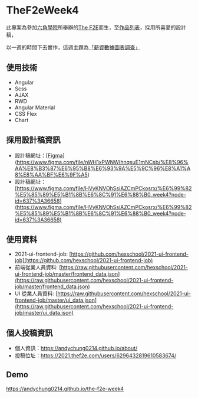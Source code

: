# TheF2eWeek4

此專案為參加[六角學院](https://www.hexschool.com/)所舉辦的[The F2E](https://2021.thef2e.com/)而生，至[作品列表](https://2021.thef2e.com/works)，採用所喜愛的設計稿，

以一週的時間下去實作，這週主題為[「薪資數據圖表調查」](https://andychung0214.github.io/the-f2e-week4)

## 使用技術

- Angular
- Scss
- AJAX
- RWD
- Angular Material
- CSS Flex
- Chart

## 採用設計稿資訊

- 設計稿網址：[[Figma](https://www.figma.com/file/nWH1xPWNWIhnqsuE1mNCsb/%E8%96%AA%E8%B3%87%E6%95%B8%E6%93%9A%E5%9C%96%E8%A1%A8%E8%AA%BF%E6%9F%A5)](https://www.figma.com/file/nWH1xPWNWIhnqsuE1mNCsb/%E8%96%AA%E8%B3%87%E6%95%B8%E6%93%9A%E5%9C%96%E8%A1%A8%E8%AA%BF%E6%9F%A5)
- 設計稿網址：[https://www.figma.com/file/HVyKNVOhSsiAZCmPCkosrx/%E6%99%82%E5%85%89%E5%B1%8B%E6%8C%91%E6%88%B0_week4?node-id=637%3A36658](https://www.figma.com/file/HVyKNVOhSsiAZCmPCkosrx/%E6%99%82%E5%85%89%E5%B1%8B%E6%8C%91%E6%88%B0_week4?node-id=637%3A36658)

## 使用資料
- 2021-ui-frontend-job: [https://github.com/hexschool/2021-ui-frontend-job](https://github.com/hexschool/2021-ui-frontend-job)
- 前端從業人員資料: [https://raw.githubusercontent.com/hexschool/2021-ui-frontend-job/master/frontend_data.json](https://raw.githubusercontent.com/hexschool/2021-ui-frontend-job/master/frontend_data.json)
- UI 從業人員資料: [https://raw.githubusercontent.com/hexschool/2021-ui-frontend-job/master/ui_data.json](https://raw.githubusercontent.com/hexschool/2021-ui-frontend-job/master/ui_data.json)

## 個人投稿資訊

- 個人資訊：https://andychung0214.github.io/about/
- 投稿位址：https://2021.thef2e.com/users/6296432819610583674/

## Demo

https://andychung0214.github.io/the-f2e-week4
